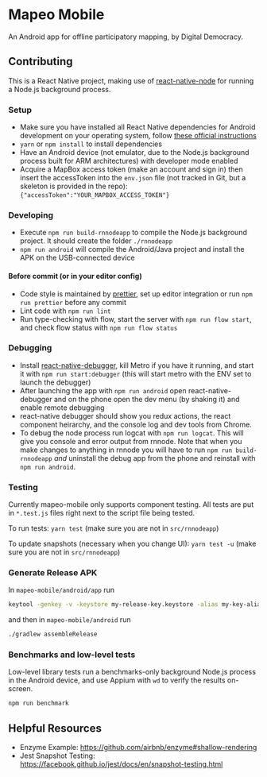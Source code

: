 # Mapeo Mobile

An Android app for offline participatory mapping, by Digital Democracy.

## Contributing

This is a React Native project, making use of [react-native-node](https://github.com/staltz/react-native-node) for running a Node.js background process.

### Setup

- Make sure you have installed all React Native dependencies for Android development on your operating system, follow [these official instructions](http://facebook.github.io/react-native/docs/getting-started.html)
- `yarn` or `npm install` to install dependencies
- Have an Android device (not emulator, due to the Node.js background process built for ARM architectures) with developer mode enabled
- Acquire a MapBox access token (make an account and sign in) then insert the accessToken into the `env.json` file (not tracked in Git, but a skeleton is provided in the repo): `{"accessToken":"YOUR_MAPBOX_ACCESS_TOKEN"}`

### Developing

- Execute `npm run build-rnnodeapp` to compile the Node.js background project. It should create the folder `./rnnodeapp`
- `npm run android` will compile the Android/Java project and install the APK on the USB-connected device

#### Before commit (or in your editor config)

- Code style is maintained by [prettier](https://prettier.io/), set up editor integration or run `npm run prettier` before any commit
- Lint code with `npm run lint`
- Run type-checking with flow, start the server with `npm run flow start`, and check flow status with `npm run flow status`

### Debugging

- Install [react-native-debugger](https://github.com/jhen0409/react-native-debugger), kill Metro if you have it running, and start it with `npm run start:debugger` (this will start metro with the ENV set to launch the debugger)
- After launching the app with `npm run android` open react-native-debugger and on the phone open the dev menu (by shaking it) and enable remote debugging
- react-native debugger should show you redux actions, the react component heirarchy, and the console log and dev tools from Chrome.
- To debug the node process run logcat with `npm run logcat`. This will give you console and error output from rnnode. Note that when you make changes to anything in rnnode you will have to run `npm run build-rnnodeapp` *and* uninstall the debug app from the phone and reinstall with `npm run android`.

### Testing

Currently mapeo-mobile only supports component testing. All tests are put in `*.test.js` files right next to the script file being tested.

To run tests: `yarn test` (make sure you are not in `src/rnnodeapp`)

To update snapshots (necessary when you change UI): `yarn test -u` (make sure you are not in `src/rnnodeapp`)

### Generate Release APK

In `mapeo-mobile/android/app` run

```sh
keytool -genkey -v -keystore my-release-key.keystore -alias my-key-alias -keyalg RSA -keysize 2048 -validity 10000
```

and then in `mapeo-mobile/android` run

```sh
./gradlew assembleRelease
```

### Benchmarks and low-level tests

Low-level library tests run a benchmarks-only background Node.js process in the Android device, and use Appium with `wd` to verify the results on-screen.

```sh
npm run benchmark
```

## Helpful Resources

- Enzyme Example: https://github.com/airbnb/enzyme#shallow-rendering
- Jest Snapshot Testing: https://facebook.github.io/jest/docs/en/snapshot-testing.html

